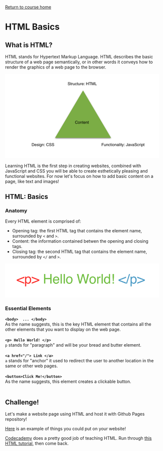 <a href="https://wes-chen.github.io/build-a-website/">Return to course home</a>

# HTML Basics

## What is HTML?

HTML stands for Hypertext Markup Language. HTML describes the basic structure of a web page semantically, or in other words it conveys how to render the graphics of a web page to the browser. 

![triad](wwwtriad.png?raw=true "triad")

Learning HTML is the first step in creating websites, combined with JavaScript and CSS you will be able to create esthetically pleasing and functional websites. For now let's focus on how to add basic content on a page, like text and images!

## HTML: Basics

### Anatomy
Every HTML element is comprised of:
- Opening tag: the first HTML tag that contains the element name, surrounded by ` < ` and ` > `.
- Content: the information contained betwen the opening and closing tags.
- Closing tag: the second HTML tag that contains the element name, surrounded by ` </ ` and `>`.

![triad](element.png?raw=true "triad")


### Essential Elements



**`<body>  ... </body>`** <br/>
As the name suggests, this is the key HTML element that contains all the other elements that you want to display on the web page. 
<br/>
<br/>
**`<p> Hello World! </p>`**<br/>
`p` stands for "paragraph" and will be your bread and butter element. 
<br/>
<br/>
**`<a href="/"> Link </a>`**<br/>
`a` stands for "anchor" it used to redirect the user to another location in the same or other web pages.
<br/>
<br/>
**`<button>Click Me!</button>`**<br/>
As the name suggests, this element creates a clickable button.
<br/>
<br/>
## Challenge!

Let's make a website page using HTML and host it with Github Pages repository!

[Here](https://wes-chen.github.io/build-a-website/lesson-03/sample.html) is an example of things you could put on your website!

[Codecademy](https://www.codecademy.com/learn) does a pretty good job of teaching HTML. Run through [this HTML tutorial](https://www.codecademy.com/learn/learn-html), then come back.
